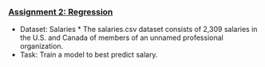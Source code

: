 ### [Assignment 2: Regression](https://github.com/compagnb/MachineLearning/blob/master/Assignment2.md)
   *   Dataset: Salaries 
      *   The salaries.csv dataset consists of 2,309 salaries in the U.S. and Canada of members of an unnamed professional organization. 
   *   Task: Train a model to best predict salary. 
